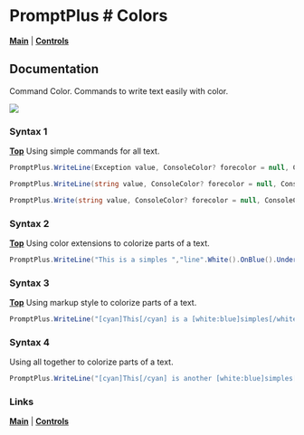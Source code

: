 # PromptPlus # Colors
[**Main**](index.md#help) | 
[**Controls**](index.md#apis) 

## Documentation
Command Color. Commands to write text easily with color.

![](./images/Color.gif)

### Syntax 1
[**Top**](#promptplus--colors)
Using simple commands for all text.

```csharp
PromptPlus.WriteLine(Exception value, ConsoleColor? forecolor = null, ConsoleColor? backcolor = null)
````

```csharp
PromptPlus.WriteLine(string value, ConsoleColor? forecolor = null, ConsoleColor? backcolor = null, bool underline = false)
````

```csharp
PromptPlus.Write(string value, ConsoleColor? forecolor = null, ConsoleColor? backcolor = null, bool underline = false)
````

### Syntax 2
[**Top**](#promptplus--colors)
Using color extensions to colorize parts of a text.

```csharp
PromptPlus.WriteLine("This is a simples ","line".White().OnBlue().Underline(), " with ", "color".Red());
````

### Syntax 3
[**Top**](#promptplus--colors)
Using markup style to colorize parts of a text.

```csharp
PromptPlus.WriteLine("[cyan]This[/cyan] is a [white:blue]simples[/white:blue] line with [red!u]color[/red!u].");
````
### Syntax 4
Using all together to colorize parts of a text.

```csharp
PromptPlus.WriteLine("[cyan]This[/cyan] is another [white:blue]simples[/white:blue] line using [red!u]Mask[/red!u].".Mask(ConsoleColor.DarkRed));
````

### Links
[**Main**](index.md#help) | 
[**Controls**](index.md#apis) 


